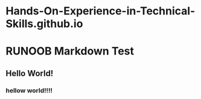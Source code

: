 # Hands-On-Experience-in-Technical-Skills.github.io
# RUNOOB Markdown Test
## Hello World!
### hellow world!!!!